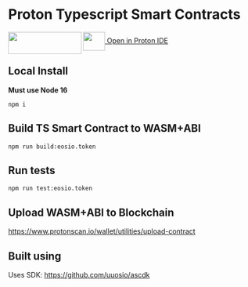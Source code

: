 # Proton Typescript Smart Contracts

<a href="https://gitpod.io/#https://github.com/ProtonProtocol/typescript-smart-contracts">
    <img align="left" width="150" height="45" src="https://gitpod.io/button/open-in-gitpod.svg"></img>
</a>

<a href="https://protonide.com">
    <img align="center" width="45" height="38" src="https://www.protonswap.com/img/logo-head.svg">
        Open in Proton IDE
    </img>
</a>

<br/>
<!-- [![Open in Proton IDE](https://gitpod.io/button/open-in-gitpod.svg)](https://protonide.com) -->


## Local Install
**Must use Node 16**

```
npm i
```


## Build TS Smart Contract to WASM+ABI
```
npm run build:eosio.token
```

## Run tests
```
npm run test:eosio.token
```

## Upload WASM+ABI to Blockchain
https://www.protonscan.io/wallet/utilities/upload-contract

## Built using
Uses SDK: https://github.com/uuosio/ascdk

